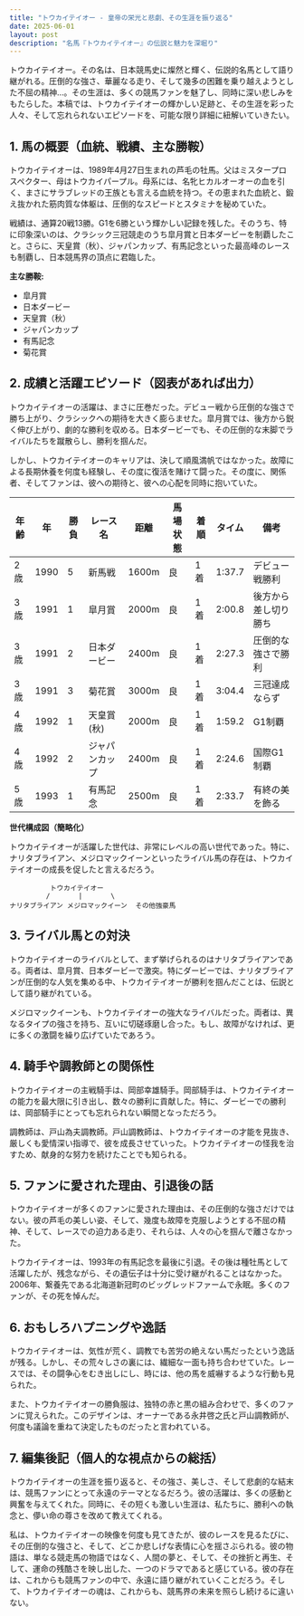 ```yaml
---
title: "トウカイテイオー - 皇帝の栄光と悲劇、その生涯を振り返る"
date: 2025-06-01
layout: post
description: "名馬『トウカイテイオー』の伝説と魅力を深堀り"
---
```


トウカイテイオー。その名は、日本競馬史に燦然と輝く、伝説的名馬として語り継がれる。圧倒的な強さ、華麗なる走り、そして幾多の困難を乗り越えようとした不屈の精神…。その生涯は、多くの競馬ファンを魅了し、同時に深い悲しみをもたらした。本稿では、トウカイテイオーの輝かしい足跡と、その生涯を彩った人々、そして忘れられないエピソードを、可能な限り詳細に紐解いていきたい。


## 1. 馬の概要（血統、戦績、主な勝鞍）

トウカイテイオーは、1989年4月27日生まれの芦毛の牡馬。父はミスタープロスペクター、母はトウカイパープル。母系には、名牝ヒカルオーオーの血を引く、まさにサラブレッドの王族とも言える血統を持つ。その恵まれた血統と、鍛え抜かれた筋肉質な体躯は、圧倒的なスピードとスタミナを秘めていた。

戦績は、通算20戦13勝。G1を6勝という輝かしい記録を残した。そのうち、特に印象深いのは、クラシック三冠競走のうち皐月賞と日本ダービーを制覇したこと。さらに、天皇賞（秋）、ジャパンカップ、有馬記念といった最高峰のレースも制覇し、日本競馬界の頂点に君臨した。

**主な勝鞍:**

* 皐月賞
* 日本ダービー
* 天皇賞（秋）
* ジャパンカップ
* 有馬記念
* 菊花賞


## 2. 成績と活躍エピソード（図表があれば出力）

トウカイテイオーの活躍は、まさに圧巻だった。デビュー戦から圧倒的な強さで勝ち上がり、クラシックへの期待を大きく膨らませた。皐月賞では、後方から鋭く伸び上がり、劇的な勝利を収める。日本ダービーでも、その圧倒的な末脚でライバルたちを蹴散らし、勝利を掴んだ。

しかし、トウカイテイオーのキャリアは、決して順風満帆ではなかった。故障による長期休養を何度も経験し、その度に復活を賭けて闘った。その度に、関係者、そしてファンは、彼への期待と、彼への心配を同時に抱いていた。

| 年齢 | 年 | 勝負 | レース名 | 距離 | 馬場状態 | 着順 | タイム | 備考 |
|---|---|---|---|---|---|---|---|---|
| 2歳 | 1990 | 5 | 新馬戦 | 1600m | 良 | 1着 | 1:37.7 | デビュー戦勝利 |
| 3歳 | 1991 | 1 | 皐月賞 | 2000m | 良 | 1着 | 2:00.8 | 後方から差し切り勝ち |
| 3歳 | 1991 | 2 | 日本ダービー | 2400m | 良 | 1着 | 2:27.3 | 圧倒的な強さで勝利 |
| 3歳 | 1991 | 3 | 菊花賞 | 3000m | 良 | 1着 | 3:04.4 | 三冠達成ならず |
| 4歳 | 1992 | 1 | 天皇賞(秋) | 2000m | 良 | 1着 | 1:59.2 | G1制覇 |
| 4歳 | 1992 | 2 | ジャパンカップ | 2400m | 良 | 1着 | 2:24.6 | 国際G1制覇 |
| 5歳 | 1993 | 1 | 有馬記念 | 2500m | 良 | 1着 | 2:33.7 | 有終の美を飾る |



**世代構成図（簡略化）**

トウカイテイオーが活躍した世代は、非常にレベルの高い世代であった。特に、ナリタブライアン、メジロマックイーンといったライバル馬の存在は、トウカイテイオーの成長を促したと言えるだろう。

```
          トウカイテイオー
         /       |       \
ナリタブライアン メジロマックイーン  その他強豪馬
```


## 3. ライバル馬との対決

トウカイテイオーのライバルとして、まず挙げられるのはナリタブライアンである。両者は、皐月賞、日本ダービーで激突。特にダービーでは、ナリタブライアンが圧倒的な人気を集める中、トウカイテイオーが勝利を掴んだことは、伝説として語り継がれている。

メジロマックイーンも、トウカイテイオーの強大なライバルだった。両者は、異なるタイプの強さを持ち、互いに切磋琢磨し合った。もし、故障がなければ、更に多くの激闘を繰り広げていたであろう。


## 4. 騎手や調教師との関係性

トウカイテイオーの主戦騎手は、岡部幸雄騎手。岡部騎手は、トウカイテイオーの能力を最大限に引き出し、数々の勝利に貢献した。特に、ダービーでの勝利は、岡部騎手にとっても忘れられない瞬間となっただろう。

調教師は、戸山為夫調教師。戸山調教師は、トウカイテイオーの才能を見抜き、厳しくも愛情深い指導で、彼を成長させていった。トウカイテイオーの怪我を治すため、献身的な努力を続けたことでも知られる。


## 5. ファンに愛された理由、引退後の話

トウカイテイオーが多くのファンに愛された理由は、その圧倒的な強さだけではない。彼の芦毛の美しい姿、そして、幾度も故障を克服しようとする不屈の精神、そして、レースでの迫力ある走り、それらは、人々の心を掴んで離さなかった。

トウカイテイオーは、1993年の有馬記念を最後に引退。その後は種牡馬として活躍したが、残念ながら、その遺伝子は十分に受け継がれることはなかった。2006年、繋養先である北海道新冠町のビッグレッドファームで永眠。多くのファンが、その死を悼んだ。


## 6. おもしろハプニングや逸話

トウカイテイオーは、気性が荒く、調教でも苦労の絶えない馬だったという逸話が残る。しかし、その荒々しさの裏には、繊細な一面も持ち合わせていた。レースでは、その闘争心をむき出しにし、時には、他の馬を威嚇するような行動も見られた。

また、トウカイテイオーの勝負服は、独特の赤と黒の組み合わせで、多くのファンに覚えられた。このデザインは、オーナーである永井啓之氏と戸山調教師が、何度も議論を重ねて決定したものだったと言われている。


## 7. 編集後記（個人的な視点からの総括）

トウカイテイオーの生涯を振り返ると、その強さ、美しさ、そして悲劇的な結末は、競馬ファンにとって永遠のテーマとなるだろう。彼の活躍は、多くの感動と興奮を与えてくれた。同時に、その短くも激しい生涯は、私たちに、勝利への執念と、儚い命の尊さを改めて教えてくれる。

私は、トウカイテイオーの映像を何度も見てきたが、彼のレースを見るたびに、その圧倒的な強さと、そして、どこか悲しげな表情に心を揺さぶられる。彼の物語は、単なる競走馬の物語ではなく、人間の夢と、そして、その挫折と再生、そして、運命の残酷さを映し出した、一つのドラマであると感じている。彼の存在は、これからも競馬ファンの中で、永遠に語り継がれていくことだろう。そして、トウカイテイオーの魂は、これからも、競馬界の未来を照らし続けるに違いない。
